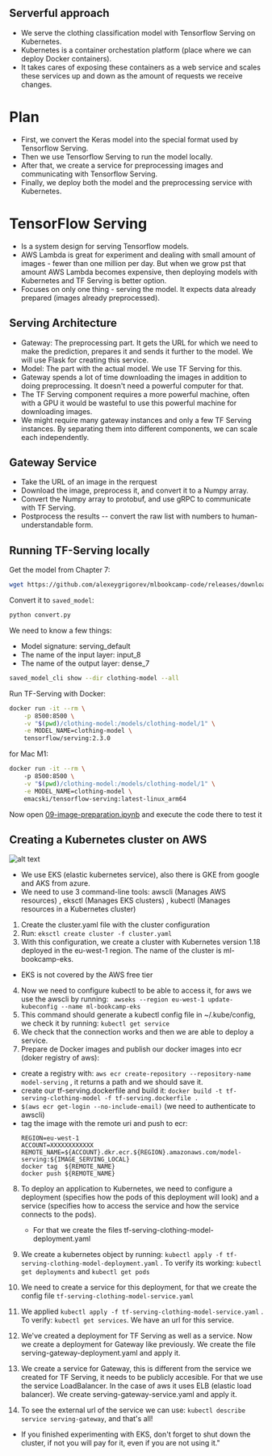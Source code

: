## Serverful approach
- We serve the clothing classification model with Tensorflow Serving on Kubernetes.
- Kubernetes is a container orchestation platform (place where we can deploy Docker containers). 
- It takes cares of exposing these containers as a web service and scales these services up and down as the amount of requests we receive changes. 

# Plan
- First, we convert the Keras model into the special format used by Tensorflow Serving. 
- Then we use Tensorflow Serving to run the model locally.
- After that, we create a service for preprocessing images and communicating with Tensorflow Serving. 
- Finally, we deploy both the model and the preprocessing service with Kubernetes. 

# TensorFlow Serving 
- Is a system design for serving Tensorflow models. 
- AWS Lambda is great for experiment and dealing with small amount of images - fewer than one million per day. But when we grow pst that amount AWS Lambda becomes expensive, then deploying models with Kubernetes and TF Serving is better option.
- Focuses on only one thing - serving the model. It expects data already prepared (images already preprocessed).

## Serving Architecture
- Gateway: The preprocessing part. It gets the URL for which we need to make the prediction, prepares it and sends it further to the model. We will use Flask for creating this service. 
- Model: The part with the actual model. We use TF Serving for this. 
- Gateway spends a lot of time downloading the images in addition to doing preprocessing. It doesn't need a powerful computer for that. 
- The TF Serving component requires a more powerful machine, often with a GPU it would be wasteful to use this powerful machine for downloading images.
- We might require many gateway instances and only a few TF Serving instances. By separating them into different components, we can scale each independently. 

## Gateway Service

- Take the URL of an image in the rerquest 
- Download the image, preprocess it, and convert it to a Numpy array. 
- Convert the Numpy array to protobuf, and use gRPC to communicate with TF Serving. 
- Postprocess the results -- convert the raw list with numbers to human-understandable form. 

## Running TF-Serving locally

Get the model from Chapter 7:

```zsh
wget https://github.com/alexeygrigorev/mlbookcamp-code/releases/download/chapter7-model/xception_v4_large_08_0.894.h5
```

Convert it to `saved_model`:

```zsh
python convert.py
```

We need to know a few things: 

- Model signature: serving_default
- The name of the input layer: input_8
- The name of the output layer: dense_7

```zsh
saved_model_cli show --dir clothing-model --all
```

Run TF-Serving with Docker:

```zsh
docker run -it --rm \
    -p 8500:8500 \
    -v "$(pwd)/clothing-model:/models/clothing-model/1" \
    -e MODEL_NAME=clothing-model \
    tensorflow/serving:2.3.0
```

for Mac M1: 

```zsh
docker run -it --rm \                                                                                            
    -p 8500:8500 \
    -v "$(pwd)/clothing-model:/models/clothing-model/1" \
    -e MODEL_NAME=clothing-model \
    emacski/tensorflow-serving:latest-linux_arm64
```

Now open [09-image-preparation.ipynb](09-image-preparation.ipynb) and
execute the code there to test it

## Creating a Kubernetes cluster on AWS

![alt text](https://github.com/pablonoras/clothes-recognition-kubernetes/kubernetes-cluster)

- We use EKS (elastic kubernetes service), also there is GKE from google and AKS from azure. 
- We need to use 3 command-line tools: awscli (Manages AWS resources) , eksctl (Manages EKS clusters) , kubectl (Manages resources in a Kubernetes cluster)

1) Create the cluster.yaml file with the cluster configuration 
2) Run: ```eksctl create cluster -f cluster.yaml ```
3) With this configuration, we create a cluster with Kubernetes version 1.18 deployed in the eu-west-1 region. The name of the cluster is ml-bookcamp-eks. 
* EKS is not covered by the AWS free tier
4) Now we need to configure kubectl to be able to access it, for aws we use the awscli by running: ``` awseks --region eu-west-1 update-kubeconfig --name ml-bookcamp-eks```
5) This command should generate a kubectl config file in ~/.kube/config, we check it by running: ``` kubectl get service ```
6) We check that the connection works and then we are able to deploy a service. 
7) Prepare de Docker images and publish our docker images into ecr (doker registry of aws):
 - create a registry with: ```aws ecr create-repository --repository-name model-serving``` , it returns a path and we should save it. 
 - create our tf-serving.dockerfile and build it: ```docker build -t tf-serving-clothing-model -f tf-serving.dockerfile .```
 - ```$(aws ecr get-login --no-include-email)``` (we need to authenticate to awscli)
 - tag the image with the remote uri and push to ecr: 
    ```
    REGION=eu-west-1
    ACCOUNT=XXXXXXXXXXXX
    REMOTE_NAME=${ACCOUNT}.dkr.ecr.${REGION}.amazonaws.com/model-serving:${IMAGE_SERVING_LOCAL}
    docker tag  ${REMOTE_NAME}
    docker push ${REMOTE_NAME} 
   ```
8) To deploy an application to Kubernetes, we need to configure a deployment (specifies how the pods of this deployment will look) and a service (specifies how to access the service and how the service connects to the pods).
   - For that we create the files tf-serving-clothing-model-deployment.yaml

9) We create a kubernetes object by running: ```kubectl apply -f tf-serving-clothing-model-deployment.yaml``` . To verify its working: ```kubectl get deployments``` and ```kubectl get pods```

10) We need to create a service for this deployment, for that we create the config file ```tf-serving-clothing-model-service.yaml```

11) We applied ```kubectl apply -f tf-serving-clothing-model-service.yaml``` . To verify: ```kubectl get services```. We have an url for this service. 

12) We've created a deployment for TF Serving as well as a service. Now we create a deployment for Gateway like previously. We create the file serving-gateway-deployment.yaml and apply it.

13) We create a service for Gateway, this is different from the service we created for TF Serving, it needs to be publicly accesible. For that we use the service LoadBalancer. In the case of aws it uses ELB (elastic load balancer). We create serving-gateway-service.yaml and apply it.

14) To see the external url of the service we can use: ```kubectl describe service serving-gateway```, and that's all!

* If you finished experimenting with EKS, don't forget to shut down the cluster, if not you will pay for it, even if you are not using it."